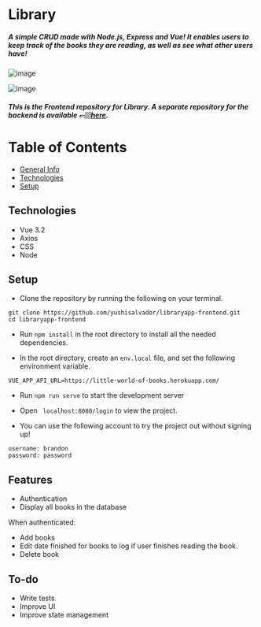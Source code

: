 # Library
##### A simple CRUD made with Node.js, Express and Vue! It enables users to keep track of the books they are reading, as well as see what other users have!

![image](https://user-images.githubusercontent.com/84162315/183370309-dc07b1ff-e99f-4d85-95cc-d962a9711a99.png)

![image](https://user-images.githubusercontent.com/84162315/183370261-08760477-3526-4a16-a17a-21286f4cdf01.png)


##### This is the Frontend repository for Library. A separate repository for the backend is available 👉🏼[here](https://github.com/yushisalvador/libraryapp-backend).
# Table of Contents
* [General Info](#library)
* [Technologies](#technologies)
* [Setup](#setup)

## Technologies
- Vue 3.2
- Axios
- CSS
- Node

## Setup
* Clone the repository by running the following on your terminal.
```
git clone https://github.com/yushisalvador/libraryapp-frontend.git
cd libraryapp-frontend
```

* Run ``` npm install ``` in the root directory to install all the needed dependencies.

* In the root directory, create an ``` env.local ``` file, and set the following environment variable.

```
VUE_APP_API_URL=https://little-world-of-books.herokuapp.com/
```
* Run ``` npm run serve ``` to start the development server

* Open ``` localhost:8080/login``` to view the project.

* You can use the following account to try the project out without signing up!
```
username: brandon
password: password
```

## Features 
* Authentication
* Display all books in the database

 When authenticated: 
* Add books
* Edit date finished for books to log if user finishes reading the book.
* Delete book

## To-do
* Write tests
* Improve UI 
* Improve state management

